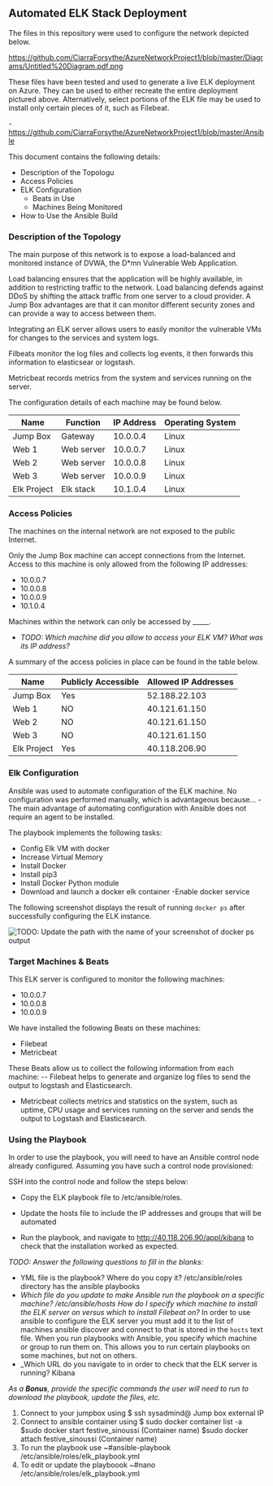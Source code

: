 ## Automated ELK Stack Deployment

The files in this repository were used to configure the network depicted below.

https://github.com/CiarraForsythe/AzureNetworkProject1/blob/master/Diagrams/Untitled%20Diagram.pdf.png

These files have been tested and used to generate a live ELK deployment on Azure. They can be used to either recreate the entire deployment pictured above. Alternatively, select portions of the ELK file may be used to install only certain pieces of it, such as Filebeat.

  -https://github.com/CiarraForsythe/AzureNetworkProject1/blob/master/Ansible

This document contains the following details:
- Description of the Topologu
- Access Policies
- ELK Configuration
  - Beats in Use
  - Machines Being Monitored
- How to Use the Ansible Build


### Description of the Topology

The main purpose of this network is to expose a load-balanced and monitored instance of DVWA, the D*mn Vulnerable Web Application.

Load balancing ensures that the application will be highly available, in addition to restricting traffic to the network.
Load balancing defends against DDoS by shifting the attack traffic from one server to a cloud provider. A Jump Box advantages are that it can monitor different security zones and can provide a way to access between them.

Integrating an ELK server allows users to easily monitor the vulnerable VMs for changes to the services and system logs.

Filbeats monitor the log files and collects log events, it then forwards this information to elasticsear or logstash.

Metricbeat records metrics from the system and services running on the server.

The configuration details of each machine may be found below.

| Name        | Function   | IP Address | Operating System |
|-------------|------------|------------|------------------|
| Jump Box    | Gateway    | 10.0.0.4   | Linux            |
| Web 1       | Web server | 10.0.0.7   | Linux            |
| Web 2       | Web server | 10.0.0.8   | Linux            |
| Web 3       | Web server | 10.0.0.9   | Linux            |
| Elk Project | Elk stack  | 10.1.0.4   | Linux            |

### Access Policies

The machines on the internal network are not exposed to the public Internet. 

Only the Jump Box machine can accept connections from the Internet. Access to this machine is only allowed from the following IP addresses:
- 10.0.0.7 
- 10.0.0.8
- 10.0.0.9
- 10.1.0.4 


Machines within the network can only be accessed by _____.
- _TODO: Which machine did you allow to access your ELK VM? What was its IP address?_

A summary of the access policies in place can be found in the table below.

| Name        | Publicly Accessible | Allowed IP Addresses |
|-------------|---------------------|----------------------|
| Jump Box    | Yes                 | 52.188.22.103        |
| Web 1       | NO                  | 40.121.61.150        |
| Web 2       | NO                  | 40.121.61.150        |
| Web 3       | NO                  | 40.121.61.150        |
| Elk Project | Yes                 | 40.118.206.90        |

### Elk Configuration

Ansible was used to automate configuration of the ELK machine. No configuration was performed manually, which is advantageous because...
-The main advantage of automating configuration with Ansible does not require an agent to be installed.

The playbook implements the following tasks:
- Config Elk VM with docker
- Increase Virtual Memory
- Install Docker
- Install pip3
- Install Docker Python module
- Download and launch a docker elk container
-Enable docker service

The following screenshot displays the result of running `docker ps` after successfully configuring the ELK instance.

![TODO: Update the path with the name of your screenshot of docker ps output](Images/docker_ps_output.png)

### Target Machines & Beats
This ELK server is configured to monitor the following machines:
- 10.0.0.7
- 10.0.0.8
- 10.0.0.9

We have installed the following Beats on these machines:
- Filebeat
- Metricbeat

These Beats allow us to collect the following information from each machine:
-- Filebeat helps to generate and organize log files to send the output to logstash and Elasticsearch.
- Metricbeat  collects metrics and statistics on the system, such as uptime, CPU usage and services running on the server and sends the output to Logstash and Elasticsearch.

### Using the Playbook
In order to use the playbook, you will need to have an Ansible control node already configured. Assuming you have such a control node provisioned: 

SSH into the control node and follow the steps below:
- Copy the ELK playbook file to /etc/ansible/roles.
- Update the hosts file to include the IP addresses and groups that will be automated

- Run the playbook, and navigate to http://40.118.206.90/appl/kibana to check that the installation worked as expected.

_TODO: Answer the following questions to fill in the blanks:_
- YML file is the playbook? Where do you copy it? /etc/ansible/roles directory has the ansible playbooks
- _Which file do you update to make Ansible run the playbook on a specific machine? /etc/ansible/hosts
How do I specify which machine to install the ELK server on versus which to install Filebeat on?_
In order to use ansible to configure the ELK server you must add it to the list of machines ansible discover and connect to that is stored in the `hosts` text file.  When you run playbooks with Ansible, you specify which machine or group to run them on. This allows you to run certain playbooks on some machines, but not on others.
- _Which URL do you navigate to in order to check that the ELK server is running? Kibana

_As a **Bonus**, provide the specific commands the user will need to run to download the playbook, update the files, etc._
1. Connect to your jumpbox using $ ssh sysadmind@ Jump box external IP
2. Connect to ansible container using $ sudo docker container list -a
$sudo docker start festive_sinoussi (Container name)
$sudo docker attach festive_sinoussi (Container name)
3. To run the playbook use ~#ansible-playbook /etc/ansible/roles/elk_playbook.yml
4. To edit or update the playboook ~#nano /etc/ansible/roles/elk_playbook.yml
